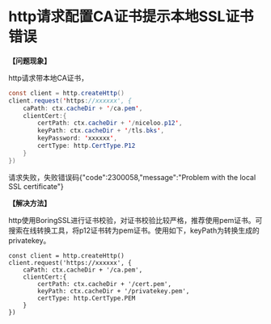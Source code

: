 # http请求配置CA证书提示本地SSL证书错误

**【问题现象】**

http请求带本地CA证书，

```java
const client = http.createHttp()
client.request('https://xxxxxx', {
    caPath: ctx.cacheDir + '/ca.pem',
    clientCert:{
        certPath: ctx.cacheDir + '/niceloo.p12',
        keyPath: ctx.cacheDir + '/tls.bks',
        keyPassword: 'xxxxxx',
        certType: http.CertType.P12               
    }
})

 ```
请求失败，失败错误码{"code":2300058,"message":"Problem with the local SSL certificate"}


**【解决方法】**

http使用BoringSSL进行证书校验，对证书校验比较严格，推荐使用pem证书。可搜索在线转换工具，将p12证书转为pem证书。使用如下，keyPath为转换生成的privatekey。

```javaB
const client = http.createHttp()
client.request('https://xxxxxx', {
    caPath: ctx.cacheDir + '/ca.pem',
    clientCert:{
        certPath: ctx.cacheDir + '/cert.pem',
        keyPath: ctx.cacheDir + '/privatekey.pem',
        certType: http.CertType.PEM
    }
})

 ```
